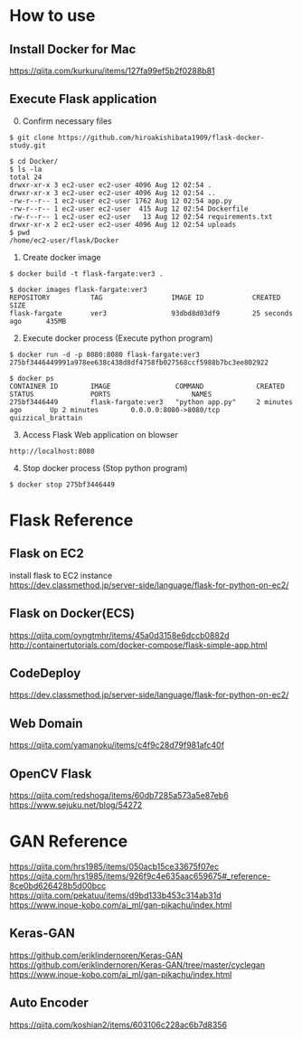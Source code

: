 # How to use

## Install Docker for Mac

https://qiita.com/kurkuru/items/127fa99ef5b2f0288b81

## Execute Flask application
0. Confirm necessary files
```
$ git clone https://github.com/hiroakishibata1909/flask-docker-study.git

$ cd Docker/
$ ls -la
total 24
drwxr-xr-x 3 ec2-user ec2-user 4096 Aug 12 02:54 .
drwxr-xr-x 3 ec2-user ec2-user 4096 Aug 12 02:54 ..
-rw-r--r-- 1 ec2-user ec2-user 1762 Aug 12 02:54 app.py
-rw-r--r-- 1 ec2-user ec2-user  415 Aug 12 02:54 Dockerfile
-rw-r--r-- 1 ec2-user ec2-user   13 Aug 12 02:54 requirements.txt
drwxr-xr-x 2 ec2-user ec2-user 4096 Aug 12 02:54 uploads
$ pwd
/home/ec2-user/flask/Docker
```

1. Create docker image
```
$ docker build -t flask-fargate:ver3 .

$ docker images flask-fargate:ver3
REPOSITORY          TAG                 IMAGE ID            CREATED             SIZE
flask-fargate       ver3                93dbd8d03df9        25 seconds ago      435MB
```

2. Execute docker process (Execute python program)
```
$ docker run -d -p 8080:8080 flask-fargate:ver3
275bf3446449991a978ee638c438d8df4758fb027568ccf5988b7bc3ee802922 

$ docker ps
CONTAINER ID        IMAGE                COMMAND             CREATED             STATUS              PORTS                    NAMES
275bf3446449        flask-fargate:ver3   "python app.py"     2 minutes ago       Up 2 minutes        0.0.0.0:8080->8080/tcp   quizzical_brattain
```

3.  Access Flask Web application on blowser
```
http://localhost:8080
```

4. Stop docker process (Stop python program)
```
$ docker stop 275bf3446449
```

# Flask Reference

## Flask on EC2
install flask to EC2 instance  
https://dev.classmethod.jp/server-side/language/flask-for-python-on-ec2/

## Flask on Docker(ECS)
https://qiita.com/oyngtmhr/items/45a0d3158e6dccb0882d
http://containertutorials.com/docker-compose/flask-simple-app.html

## CodeDeploy
https://dev.classmethod.jp/server-side/language/flask-for-python-on-ec2/

## Web Domain
https://qiita.com/yamanoku/items/c4f9c28d79f981afc40f

## OpenCV Flask
https://qiita.com/redshoga/items/60db7285a573a5e87eb6
https://www.sejuku.net/blog/54272

# GAN  Reference
https://qiita.com/hrs1985/items/050acb15ce33675f07ec
https://qiita.com/hrs1985/items/926f9c4e635aac659675#_reference-8ce0bd626428b5d00bcc  
https://qiita.com/pekatuu/items/d9bd133b453c314ab31d
https://www.inoue-kobo.com/ai_ml/gan-pikachu/index.html

## Keras-GAN
https://github.com/eriklindernoren/Keras-GAN
https://github.com/eriklindernoren/Keras-GAN/tree/master/cyclegan
https://www.inoue-kobo.com/ai_ml/gan-pikachu/index.html

## Auto Encoder
https://qiita.com/koshian2/items/603106c228ac6b7d8356
